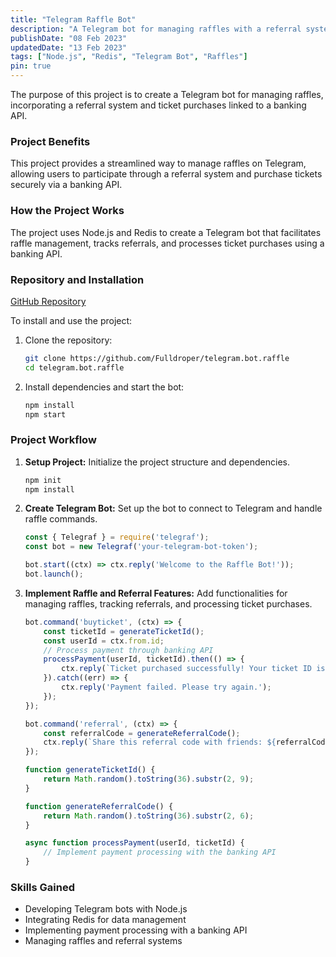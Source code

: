 ```yaml
---
title: "Telegram Raffle Bot"
description: "A Telegram bot for managing raffles with a referral system and ticket purchases linked to a banking API"
publishDate: "08 Feb 2023"
updatedDate: "13 Feb 2023"
tags: ["Node.js", "Redis", "Telegram Bot", "Raffles"]
pin: true
---
```

The purpose of this project is to create a Telegram bot for managing raffles, incorporating a referral system and ticket purchases linked to a banking API.

### Project Benefits
This project provides a streamlined way to manage raffles on Telegram, allowing users to participate through a referral system and purchase tickets securely via a banking API.

### How the Project Works
The project uses Node.js and Redis to create a Telegram bot that facilitates raffle management, tracks referrals, and processes ticket purchases using a banking API.

### Repository and Installation
[GitHub Repository](https://github.com/Fulldroper/telegram.bot.raffle)

To install and use the project:

1. Clone the repository:
    ```bash
    git clone https://github.com/Fulldroper/telegram.bot.raffle
    cd telegram.bot.raffle
    ```

2. Install dependencies and start the bot:
    ```bash
    npm install
    npm start
    ```

### Project Workflow
1. **Setup Project:** Initialize the project structure and dependencies.
    ```bash
    npm init
    npm install
    ```

2. **Create Telegram Bot:** Set up the bot to connect to Telegram and handle raffle commands.
    ```javascript
    const { Telegraf } = require('telegraf');
    const bot = new Telegraf('your-telegram-bot-token');

    bot.start((ctx) => ctx.reply('Welcome to the Raffle Bot!'));
    bot.launch();
    ```

3. **Implement Raffle and Referral Features:** Add functionalities for managing raffles, tracking referrals, and processing ticket purchases.
    ```javascript
    bot.command('buyticket', (ctx) => {
        const ticketId = generateTicketId();
        const userId = ctx.from.id;
        // Process payment through banking API
        processPayment(userId, ticketId).then(() => {
            ctx.reply(`Ticket purchased successfully! Your ticket ID is ${ticketId}`);
        }).catch((err) => {
            ctx.reply('Payment failed. Please try again.');
        });
    });

    bot.command('referral', (ctx) => {
        const referralCode = generateReferralCode();
        ctx.reply(`Share this referral code with friends: ${referralCode}`);
    });

    function generateTicketId() {
        return Math.random().toString(36).substr(2, 9);
    }

    function generateReferralCode() {
        return Math.random().toString(36).substr(2, 6);
    }

    async function processPayment(userId, ticketId) {
        // Implement payment processing with the banking API
    }
    ```

### Skills Gained
- Developing Telegram bots with Node.js
- Integrating Redis for data management
- Implementing payment processing with a banking API
- Managing raffles and referral systems
